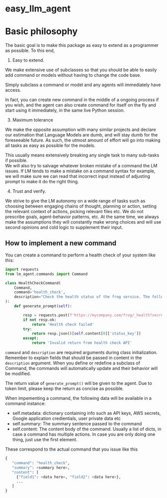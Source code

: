 # easy_llm_agent


# Basic philosophy
The basic goal is to make this package as easy to extend as a programmer as possible. 
To this end, 

1. Easy to extend.

We make extensive use of subclasses so that you should be able to easily add command or models
without having to change the code base. 

Simply subclass a command or model and any agents will immediately have access.  

In fact, you can create new command in the middle of a ongoing process if you wish, and the agent can 
also create command for itself on the fly and start using it immediately, in the same live Python session.

3. Maximum tolerance

We make the opposite assumption with many similar projects and declare our estimation that Language Models are 
dumb, and will stay dumb for the foreseeable future.  As such, the utmost amount of effort will go into making 
all tasks as easy as possible for the models.  

This usually means extensively breaking any single task to many sub-tasks if possible.   
We will also try to salvage whatever broken mistake of a command the LM issues.  If LM tends to make a mistake 
on a command syntax for example, we will make sure we can read that incorrect input instead of adjusting prompt 
to make it do the right thing.

4. Trust and verify.  

We strive to give the LM autonomy on a wide range of tasks such as choosing between engaging 
chains of thought, planning or action, setting the relevant context of actions, picking relevant files etc.  We do not 
prescribe goals, agent-behavior patterns, etc.  At the same time, we always make the assumptions they will constantly 
make wrong choices and will use second opinions and cold logic to supplement their input.  



## How to implement a new command

You can create a command to perform a health check of your system like this:
```python
import requests
from lm_agent.commands import Command

class HealthCheckCommand(
    Command,
    command='health_check',
    description="Check the health status of the frog service. The following should be supplied in content:\n    -`data`: json parameters\n\n    - `status_key`: which key to extract from api"
):
    def generate_prompt(self):

        resp = requests.post(f'https://mycompany.com/frog/_health?secret={self.metadata["frog_api_secret"]}', json=self.content[0]['data'])
        if not resp.ok:
            return 'Health check failed'
        try:
            return resp.json()[self.content[0]['status_key']]
        except:
            return 'Invalid return from health check API'
```
`command` and `description` are required arguments during class initialization.
Remember to explain fields that should be passed in content in the `description` argument.  When you define or redefine a subclass of Command, the commands will automatically update and their behavior will be modified.  

The return value of `generate_prompt()` will be given to the agent. Due to token limit, please keep the return as concise as possible.

When impementing a command, the following data will be available in a command instance:
- self.metadata:  dictionary containing info such as API keys, AWS secrets, Google application credientials, user private data etc
- self.summary:   The summary sentence passed to the command
- self.content:   The content body of the command. Usually a list of dicts, in case a command has multiple actions.  In case you are only doing one thing, just use the first element.

These correspond to the actual command that you issue like this
```python
{
   "command": "health_check",
   "summary": <summary here>,
   "content": [
     {"field1": <data here>, "field2": <data here>},
     ...
   ]
}
```


